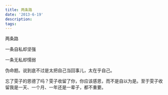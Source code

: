 ```yaml
---
title: 两条路
date: '2013-6-19'
description: 
tags: 
---
```

<p>两条路</p>
<p>一条自私却坚强</p>
<p>一条无私却懦弱</p>
<p>伪命题。说到底不过是太把自己当回事儿，太在乎自己。</p>
<p>忘了雯子的恩德了吗？雯子收留了你，你应该感恩，而不是自以为是。至于雯子收留我是一天、一个月、一年还是一辈子，都不重要。</p>